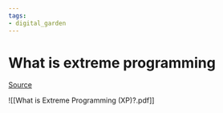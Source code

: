 ```yaml
---
tags: 
- digital_garden
---
```

# What is extreme programming
[Source](https://www.agilealliance.org/glossary/xp/)

![[What is Extreme Programming (XP)?.pdf]]
